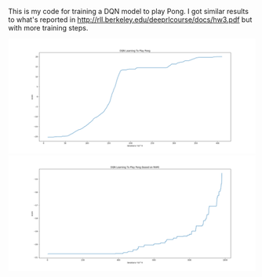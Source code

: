 This is my code for training a DQN model to play Pong.
I got similar results to what's reported in http://rll.berkeley.edu/deeprlcourse/docs/hw3.pdf but with more training steps.

![Pong Score (Screen Images)](https://github.com/Eranpaz/RL/blob/master/my_homework/hw3/atari_score(screen).png)
![Pong Score (RAM)](https://github.com/Eranpaz/RL/blob/master/my_homework/hw3/atari_score(RAM).png)
